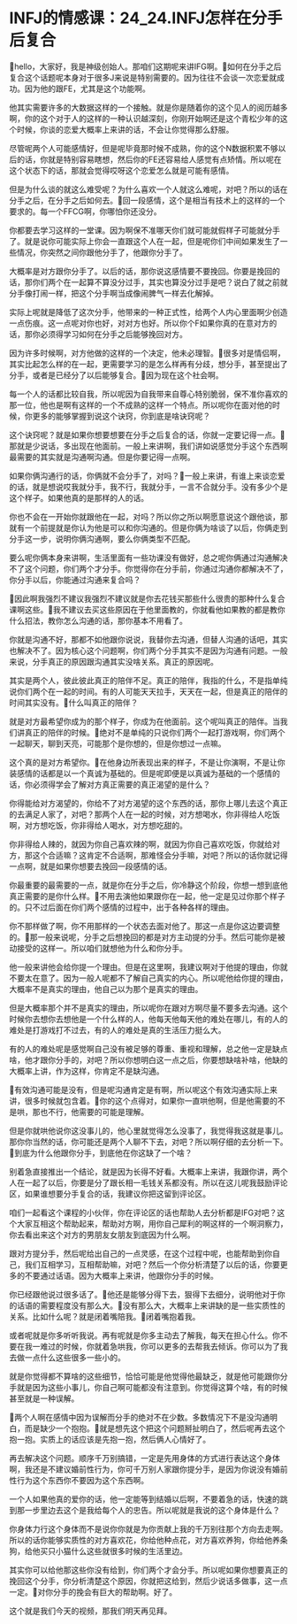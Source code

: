 # INFJ的情感课：24_24.INFJ怎样在分手后复合

🎼hello，大家好，我是神级创始人。那咱们这期呢来讲IFG啊。🎼如何在分手之后复合这个话题呢本身对于很多J来说是特别需要的。因为往往不会谈一次恋爱就成功。因为他的跟FE，尤其是这个功能啊。

他其实需要许多的大数据这样的一个接触。就是你是随着你的这个见人的阅历越多啊，你的这个对于人的这样的一种认识越深刻，你刚开始啊还是这个青松少年的这个时候，你谈的恋爱大概率上来讲的话，不会让你觉得那么舒服。

尽管呢两个人可能感情好，但是呢毕竟那时候不成熟，你的这个N数据积累不够以后的话，你就是特别容易瞎想，然后你的FE还容易给人感觉有点矫情。所以呢在这个状态下的话，那就会觉得哎呀这个恋爱怎么就是可能有感情。

但是为什么谈的就这么难受呢？为什么喜欢一个人就这么难呢，对吧？所以的话在分手之后，在分手之后如何去。🎼回一段感情，这个是相当有技术上的这样的一个要求的。每一个FFCG啊，你哪怕你还没分。

你都要去学习这样的一堂课。因为啊保不准哪天你们就可能就假样子可能就分手了。就是说你可能实际上你会一直跟这个人在一起，但是呢你们中间如果发生了一些情况，你突然之间你跟他分手了，他跟你分手了。

大概率是对方跟你分手了。以后的话，那你说这感情要不要挽回。你要是挽回的话，那你们两个在一起算不算没分过手，其实也算没分过手是吧？说白了就之前就分手像打闹一样，把这个分手啊当成像闹脾气一样去化解掉。

实际上呢就是降低了这次分手，他带来的一种正式性，给两个人内心里面啊少创造一点伤痕。这一点呢对你也好，对对方也好。所以你个F如果你真的在意对方的话，那你必须得学习如何在分手之后能够挽回对方。

因为许多时候啊，对方他做的这样的一个决定，他未必理智。🎼很多对是情侣啊，其实比起怎么样的在一起，更需要学习的是怎么样再有分歧，想分手，甚至提出了分手，或者是已经分了以后能够复合。🎼因为现在这个社会啊。

每一个人的话都比较自我，所以呢因为自我带来自尊心特别脆弱，保不准你喜欢的那一位，他也是啊有这样的一个不成熟的这样一个特点。所以呢你在面对他的时候，你更多的能够掌握到说这个诀窍，你到底是啥诀窍呢？

这个诀窍呢？就是如果你想要想要在分手之后复合的话，你就一定要记得一点。🎼那就是少说话，多出现在他面前。一般上来讲啊，我们讲如说感觉分手这个东西啊最需要的其实就是沟通啊沟通。但是你要记得一点啊。

如果你俩沟通行的话，你俩就不会分手了，对吗？🎼一般上来讲，有谁上来谈恋爱的话，就是想说哎我就分手，我不行，我就分手，一言不合就分手。没有多少个是这个样子。如果他真的是那样的人的话。

你也不会在一开始你就跟他在一起，对吗？所以你之所以啊愿意说这个跟他谈，那就有一个前提就是你认为他是可以和你沟通的。但是你俩为啥谈了以后，你俩走到分手这一步，说明你俩沟通啊，要么你俩类型不匹配。

要么呢你俩本身来讲啊，生活里面有一些功课没有做好，总之呢你俩通过沟通解决不了这个问题，你们两个才分手。你觉得你在分手前，你通过沟通你都解决不了，你分手以后，你能通过沟通来复合吗？

🎼因此啊我强烈不建议我强烈不建议就是你去花钱买那些什么很贵的那种什么复合课啊这些。🎼我不建议去买这些原因在于他里面教的，你就看他如果教的都是教你什么招法，教你怎么沟通的话，那你基本不用看了。

你就是沟通不好，那都不如他跟你说说，我替你去沟通，但替人沟通的话吧，其实也解决不了。因为核心这个问题啊，你们两个分手其实不是因为沟通有问题。一般来说，分手真正的原因跟沟通其实没啥关系。真正的原因呢。

其实是两个人，彼此彼此真正的陪伴不足。真正的陪伴，我指的什么，不是指单纯说你们两个在一起的时间。有的人可能天天拉手，天天在一起，但是真正的陪伴的时间其实没有。🎼什么叫真正的陪伴？

就是对方最希望你成为的那个样子，你成为在他面前。这个呢叫真正的陪伴。当我们讲真正的陪伴的时候。🎼绝对不是单纯的只说你们两个一起打游戏啊，你们两个一起聊天，聊到天亮，可能那个是你想的，但是你想过一点嘛。

这个真的是对方希望你。🎼在他身边所表现出来的样子，不是让你演啊，不是让你装感情的话都是以一个真诚为基础的。但是呢即便是以真诚为基础的一个感情的话，你必须得学会了解对方真正需要的真正渴望的是什么？

你得能给对方渴望的，你给不了对方渴望的这个东西的话，那你上哪儿去这个真正的去满足人家了，对吧？那两个人在一起的时候，对方想喝水，你非得给人吃饭啊，对方想吃饭，你非得给人喝水，对方想吃甜的。

你非得给人辣的，就因为你自己喜欢辣的啊，就因为你自己喜欢吃饭，你就给对方，那这个合适嘛？这肯定不合适啊，那难怪会分手嘛，对吧？所以的话你就记得一点啊，就是如果你想要去挽回一段感情的话。

你最重要的最需要的一点，就是你在分手之后，你冷静这个阶段，你想一想到底他真正需要的是你什么样。🎼不用去演他如果跟你在一起，他一定是见过你那个样子的。只不过后面在你们两个感情的过程中，出于各种各样的理由。

你不那样做了啊，你不用那样的一个状态去面对他了。那这一点是你这边要调整的。🎼那一般来说呢，分手之后想挽回的都是对方主动提的分手。然后可能你是被动接受的这样一。所以咱们就想他为什么和你分手。

他一般来讲他会给你提一个理由。但是在这里啊，我建议啊对于他提的理由，你就不要太在意了。因为一般人呢都不了解自己真实的内心。所以呢他给你提的理由，大概率不是真实的理由，他自己以为那个是真实的理由。

但是大概率那个并不是真实的理由，所以呢你在跟对方啊尽量不要多去沟通。这个时候你去想你去想他是一个什么样的人，他每天他每天他的难处在哪儿，有的人的难处是打游戏打不过去，有的人的难处是真的生活压力挺么大。

有的人的难处呢是感觉啊自己没有被足够的尊重、重视和理解，总之他一定是缺点啥，他才跟你分手的，对吧？所以你想明白这一点之后，你要想缺啥补啥，他缺的大概率上讲，作为这样，你肯定不是缺沟通。

🎼有效沟通可能是没有，但是呢沟通肯定是有啊，所以呢这个有效沟通实际上来讲，很多时候就包含着。🎼你的这个点得对，如果你一直哄他啊，但是他需要的不是哄，那也不行，他需要的可能是理解。

但是你就哄他说你这没事儿的，他心里就觉得怎么没事了，我觉得我这就是事儿。那你你当然的话，你可能还是两个人聊不下去，对吧？所以啊仔细的去分析一下。🎼到底为什么他跟你分手，到底他在你这缺了一个啥？

别着急直接推出一个结论，就是因为长得不好看。大概率上来讲，我跟你讲，两个人在一起了以后，你要是分了跟长相一毛钱关系都没有。所以在这儿呢我鼓励评论区，如果谁想要分手复合的话，我建议你把这留到评论区。

咱们一起看这个课程的小伙伴，你在评论区的话也帮助人去分析都是IFG对吧？这个大家互相这个帮助起来，帮助对方啊，用你自己犀利的啊这样的一个啊洞察力，你去看出来这个对方的男朋友女朋友到底因为什么啊。

跟对方提分手，然后呢给出自己的一点灵感，在这个过程中呢，也能帮助到你自己，我们互相学习，互相帮助嘛，对吧？然后一个你分析清楚了以后的话，你要更多的不要通过话语。因为大概率上来讲，他跟你分手的时候。

你已经跟他说过很多话了。🎼他还是能够分得下去，狠得下去细分，说明他对于你的话语的需要程度没有那么大。🎼没有那么大，大概率上来讲缺的是一些实质性的关系。比如什么呢？就是闭着嘴陪我。🎼闭着嘴抱着我。

或者呢就是你多听听我说。再有呢就是你多主动去了解我，每天在担心什么。你不要在我一难过的时候，你就着急哄我，你可以更多的去帮我去倾诉。你可以为了我去做一点什么这些很多一些小的。

就是你觉得都不算啥的这些细节，恰恰可能是他觉得他最缺乏，就是他可能跟你分手就是因为这些小事儿，你自己啊可能都没有注意到。你觉得这算个啥，有的时候甚至就是一种误解。

🎼两个人啊在感情中因为误解而分手的绝对不在少数。多数情况下不是没沟通明白，而是缺少一个抱抱。🎼就是想先这个把这个问题掰扯明白了，然后呢再去这个抱一抱。实质上的话应该是先抱一抱，然后俩人心情好了。

再去解决这个问题。顺序千万别搞错，一定是先用身体的方式进行表达这个身体啊，我还是不建议婚前性行为，你可千万别人家跟你提分手，是因为你说没有婚前性行为这个东西你不要因为这个东西啊。

一个人如果他真的爱你的话，他一定能等到结婚以后啊，不要着急的话，快速的跳到那一步里边去这个是我给每个人的忠告。所以呢就是我说的这个身体是什么？

你身体力行这个身体而不是说你你就是为你贡献上我的千万别往那个方向去走啊。所以的话你能够实质性的对方喜欢花，你给他种点花，对方喜欢养狗，你给他养条狗，给他买只小猫什么这些就很多时候的生活里边。

其实你可以给他那这些你没有给到，你们两个才会分手。所以呢如果你想要真正的挽回这个分手，你分析清楚这个原因，你就把这给到，然后少说话多做事，这一点一定。🎼对你分手的挽会有巨大的帮助啊。好了。

这个就是我们今天的视频，那我们明天再见拜。